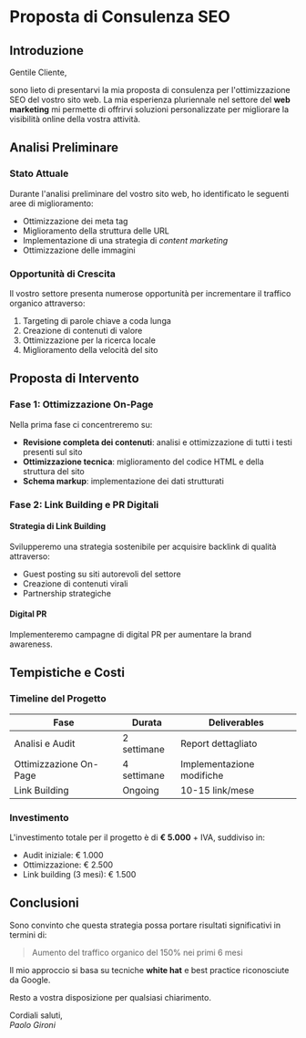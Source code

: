 # Proposta di Consulenza SEO

## Introduzione

Gentile Cliente,

sono lieto di presentarvi la mia proposta di consulenza per l'ottimizzazione SEO del vostro sito web. La mia esperienza pluriennale nel settore del **web marketing** mi permette di offrirvi soluzioni personalizzate per migliorare la visibilità online della vostra attività.

## Analisi Preliminare

### Stato Attuale

Durante l'analisi preliminare del vostro sito web, ho identificato le seguenti aree di miglioramento:

- Ottimizzazione dei meta tag
- Miglioramento della struttura delle URL
- Implementazione di una strategia di *content marketing*
- Ottimizzazione delle immagini

### Opportunità di Crescita

Il vostro settore presenta numerose opportunità per incrementare il traffico organico attraverso:

1. Targeting di parole chiave a coda lunga
2. Creazione di contenuti di valore
3. Ottimizzazione per la ricerca locale
4. Miglioramento della velocità del sito

## Proposta di Intervento

### Fase 1: Ottimizzazione On-Page

Nella prima fase ci concentreremo su:

- **Revisione completa dei contenuti**: analisi e ottimizzazione di tutti i testi presenti sul sito
- **Ottimizzazione tecnica**: miglioramento del codice HTML e della struttura del sito
- **Schema markup**: implementazione dei dati strutturati

### Fase 2: Link Building e PR Digitali

#### Strategia di Link Building

Svilupperemo una strategia sostenibile per acquisire backlink di qualità attraverso:

- Guest posting su siti autorevoli del settore
- Creazione di contenuti virali
- Partnership strategiche

#### Digital PR

Implementeremo campagne di digital PR per aumentare la brand awareness.

## Tempistiche e Costi

### Timeline del Progetto

| Fase | Durata | Deliverables |
|------|--------|--------------|
| Analisi e Audit | 2 settimane | Report dettagliato |
| Ottimizzazione On-Page | 4 settimane | Implementazione modifiche |
| Link Building | Ongoing | 10-15 link/mese |

### Investimento

L'investimento totale per il progetto è di **€ 5.000** + IVA, suddiviso in:

- Audit iniziale: € 1.000
- Ottimizzazione: € 2.500
- Link building (3 mesi): € 1.500

## Conclusioni

Sono convinto che questa strategia possa portare risultati significativi in termini di:

> Aumento del traffico organico del 150% nei primi 6 mesi

Il mio approccio si basa su tecniche **white hat** e best practice riconosciute da Google.

Resto a vostra disposizione per qualsiasi chiarimento.

Cordiali saluti,  
*Paolo Gironi*